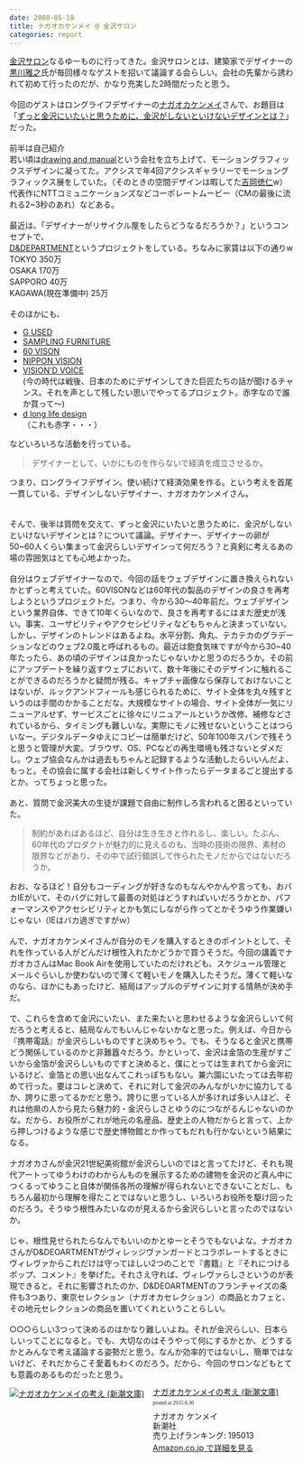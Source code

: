 ```yaml
---
date: 2008-05-18
title: ナガオカケンメイ @ 金沢サロン
categories: report
---
```


<a href="http://www.kanazawa-bidai.ac.jp/salon/"><img src="http://farm4.static.flickr.com/3157/2501787366_56de451b89.jpg" alt="" /></a><br /><a href="http://www.kanazawa-bidai.ac.jp/salon/">金沢サロン</a>なるゆーものに行ってきた。金沢サロンとは、建築家でデザイナーの<a href="http://www.designtope.net/kurokawa/">黒川雅之</a>氏が毎回様々なゲストを招いて議論する会らしい。会社の先輩から誘われて初めて行ったのだが、かなり充実した2時間だったと思う。<br /><br />今回のゲストはロングライフデザイナーの<a href="http://web.d-department.jp/blog/">ナガオカケンメイ</a>さんで、お題目は「<a href="http://web.d-department.jp/project/koenkai/080516.html">ずっと金沢にいたいと思うために、金沢がしないといけないデザインとは？</a>」だった。<br /><br />前半は自己紹介<br />若い頃は<a href="http://www.drawingandmanual.com/">drawing and manual</a>という会社を立ち上げて、モーショングラフィックスデザインに凝ってた。アクシスで年4回アクシスギャラリーでモーショングラフィックス展をしていた。（そのときの空間デザインは暇してた<a href="http://www.tokujin.com/">吉岡徳仁</a>w）代表作にNTTコミュニケーションズなどコーポレートムービー（CMの最後に流れる2~3秒のあれ）などある。<br /><br />最近は、「デザイナーがリサイクル屋をしたらどうなるだろうか？」というコンセプトで、<br /><a href="http://www.d-department.jp/">D&amp;DEPARTMENT</a>というプロジェクトをしている。ちなみに家賃は以下の通りw<br />TOKYO 350万<br />OSAKA 170万<br />SAPPORO 40万<br />KAGAWA(現在準備中) 25万<br /><br />そのほかにも、<br /><ul><li><a href="http://web.d-department.jp/project/used_g/gallery.html">G USED</a></li><li><a href="http://s-yousui.jugem.jp/?eid=91">SAMPLING FURNITURE</a></li><li><a href="http://www.60vision.com/index.html">60 VISON</a></li><li><a href="http://web.d-department.jp/project/event/nippon_vision/index.html">NIPPON VISION</a></li><li><a href="http://www.visiondvoice.com/">VISION'D VOICE</a></li>(今の時代は戦後、日本のためにデザインしてきた巨匠たちの話が聞けるチャンス。それを声として残したい思いでやってるプロジェクト。赤字なので誰か買って〜)<br /><li><a href="http://web.d-department.jp/project/d/index.html">d long life design</a></li>（これも赤字・・・）<br /></ul>などいろいろな活動を行っている。<br /><blockquote>デザイナーとして、いかにものを作らないで経済を成立させるか。</blockquote>つまり、ロングライフデザイン。使い続けて経済効果を作る。という考えを首尾一貫している、デザインしないデザイナー、ナガオカケンメイさん。<br /><br /><br />そんで、後半は質問を交えて、ずっと金沢にいたいと思うために、金沢がしないといけないデザインとは？について議論。デザイナー、デザイナーの卵が50~60人くらい集まって金沢らしいデザインって何だろう？と真剣に考えるあの場の雰囲気はとても心地よかった。<br /><br />自分はウェブデザイナーなので、今回の話をウェブデザインに置き換えられないかとずっと考えていた。60VISONなどは60年代の製品のデザインの良さを再考しようというプロジェクトだ。つまり、今から30〜40年前だ。ウェブデザインという業界自体、できて10年くらいなので、良さを再考するにはまだ歴史が浅い。事実、ユーザビリティやアクセシビリティなどもちゃんと決まっていない。しかし、デザインのトレンドはあるよね。水平分割、角丸、テカテカのグラデーションなどのウェブ2.0風と呼ばれるもの。最近は飽食気味ですが今から30~40年たったら、あの頃のデザインは良かったじゃないかと思うのだろうか。その前にアップデートを繰り返すウェブにおいて、数十年後にそのデザインに触れることができるのだろうかと疑問が残る。キャプチャ画像なら保存しておけないことはないが、ルックアンドフィールも感じられるために、サイト全体を丸々残すというのは手間のかかることだな。大規模なサイトの場合、サイト全体が一気にリニューアルせず、サービスごとに徐々にリニュアールというか改修、補修などされているから、タイミングも難しいな。実際にモノに残せないということはつらいなー。デジタルデータゆえにコピーは簡単だけど、50年100年スパンで残そうと思うと管理が大変。ブラウザ、OS、PCなどの再生環境も残さないとダメだし。ウェブ協会なんかは過去もちゃんと記録するような活動したらいいんだよ、もっと。その協会に属する会社は新しくサイト作ったらデータまるごと提出するとか。ってちょっと思った。<br /><br />あと、質問で金沢美大の生徒が課題で自由に制作しろ言われると困るといっていた。<br /><blockquote>制約があればあるほど、自分は生き生きと作れるし、楽しい。たぶん、60年代のプロダクトが魅力的に見えるのも、当時の技術の限界、素材の限界などがあり、その中で試行錯誤して作られたモノだからではないだろうか。</blockquote>おお、なるほど！自分もコーディングが好きなのもなんやかんや言っても、おバカIEがいて、そのバグに対して最善の対処はどうすればいいだろうかとか、パフォーマンスやアクセシビリティとかも気にしながら作ってとかそうゆう作業嫌いじゃない（IEはバカ過ぎですがｗ）<br /><br />んで、ナガオカケンメイさんが自分のモノを購入するときのポイントとして、それを作っている人がどんだけ根性入れたかどうかで買うそうだ。今回の講義でナガオカさんはMac Book Airを使用していたのだけれども、スケジュール管理とメールぐらいしか使わないので薄くて軽いモノを購入したそうだ。薄くて軽いなのなら、ほかにもあったけど、結局はアップルのデザインに対する情熱が決め手だ。<br /><br />で、これらを含めて金沢にいたい、また来たいと思わせるような金沢らしいて何だろうと考えると、結局なんでもいんじゃないかなと思った。例えば、今日から『携帯電話』が金沢らしいものですと決めちゃう。でも、そうなると金沢と携帯どう関係しているのかと非難囂々だろう。かといって、金沢は金箔の生産がすごいから金箔が金沢らしいものですと決めると、僕にとっては生まれてから金沢にいるけど、金箔との思い出なんてこれっぽちもない。兼六園にいたっては去年初めて行った。要はコレと決めて、それに対して金沢のみんながいかに協力してるか、誇りに思ってるかだと思う。誇りに思っている人が多ければ多い人ほど、それは他県の人から見たら魅力的・金沢らしさとゆうのにつながるんじゃないのかな。だから、お役所がこれが地元の名産品、歴史上の人物だからと言って、上から押しつけるような感じで歴史博物館とか作ってもだれも行かないという結果になる。<br /><br />ナガオカさんが金沢21世紀美術館が金沢らしいのではと言ってたけど、それも現代アートってゆうわけのわからんものを展示するための建物を金沢のど真ん中につくるってゆうこと自体が関係各所の理解が得られないとできないことだし、もちろん最初から理解を得たことではないと思うし、いろいろお役所を駆け回ったのだろう。そうゆう根性みたいなのが見えるから金沢らしいと言ったのではないか。<br /><br />じゃ、根性見せられたらなんでもいいのかとゆーとそうでもないよな。ナガオカさんがD&amp;DEOARTMENTがヴィレッジヴァンガードとコラボレートするときにヴィレヴァからこれだけは守ってほしい2つのことで『書籍』と『それにつけるポップ、コメント』を挙げた。それさえ守れば、ヴィレヴァらしさというのが表現できると。それに影響されたのか、D&amp;DEOARTMENTのフランチャイズの条件も3つあり、東京セレクション（ナガオカセレクション）の商品とカフェと、その地元セレクションの商品を置いてくれということらしい。<br /><br />○○○らしい3つって決めるのはかなり難しいよね。それが金沢らしい、日本らしいってことになると。でも、大切なのはそうやって何にするかとか、どうするかとみんなで考え議論する姿勢だと思う。なんか効率的ではないし、簡単ではないけど、それだからこそ愛着もわくのだろう。だから、今回のサロンなどもとても意義のあるものだったと思う。




<div class="azlink-box" style="margin-bottom:0px"><div class="azlink-image" style="float:left"><a href="http://www.amazon.co.jp/exec/obidos/ASIN/4101306214/warikiru-22/" name="azlinklink" target="_blank"><img src="http://ecx.images-amazon.com/images/I/31RQ9lkwOaL._SL160_.jpg" alt="ナガオカケンメイの考え (新潮文庫)" style="border:none" /></a></div><div class="azlink-info" style="float:left;margin-left:15px;line-height:120%"><div class="azlink-name" style="margin-bottom:10px;line-height:120%"><a href="http://www.amazon.co.jp/exec/obidos/ASIN/4101306214/warikiru-22/" name="azlinklink" target="_blank">ナガオカケンメイの考え (新潮文庫)</a><div class="azlink-powered-date" style="font-size:7pt;margin-top:5px;font-family:verdana;line-height:120%">posted at 2015.6.30</div></div><div class="azlink-detail">ナガオカ ケンメイ<br />新潮社<br />売り上げランキング: 195013<br /></div><div class="azlink-link" style="margin-top:5px"><a href="http://www.amazon.co.jp/exec/obidos/ASIN/4101306214/warikiru-22/" target="_blank">Amazon.co.jp で詳細を見る</a></div></div><div class="azlink-footer" style="clear:left"></div></div>